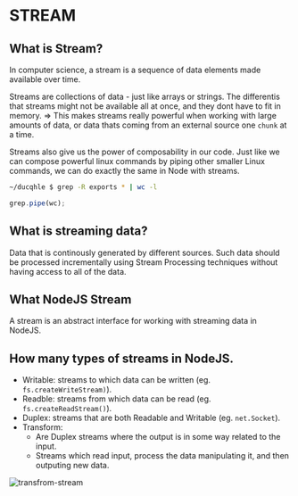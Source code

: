 # STREAM

## What is Stream?

In computer science, a stream is a sequence of data elements made available over time.

Streams are collections of data - just like arrays or strings. The differentis that streams might not be available all at once, and they dont have to fit in memory. => This makes streams really powerful when working with large amounts of data, or data thats coming from an external source one `chunk` at a time.

Streams also give us the power of composability in our code.
Just like we can compose powerful linux commands by piping other smaller Linux commands, we can do exactly the same in Node with streams.

```bash
~/ducqhle $ grep -R exports * | wc -l
```

```javascript
grep.pipe(wc);
```

## What is streaming data?

Data that is continously generated by different sources. Such data should be processed incrementally using Stream Processing techniques without having access to all of the data.

## What NodeJS Stream

A stream is an abstract interface for working with streaming data in NodeJS.

## How many types of streams in NodeJS.

- Writable: streams to which data can be written (eg. `fs.createWriteStream)`).
- Readble: streams from which data can be read (eg. `fs.createReadStream()`).
- Duplex: streams that are both Readable and Writable (eg. `net.Socket`).
- Transform: 
    - Are Duplex streams where the output is in some way related to the input. 
    - Streams which read input, process the data manipulating it, and then outputing new data.

![transfrom-stream](http://codewinds.com/assets/article/stream-double-transform.png)

